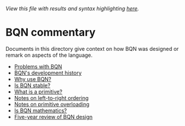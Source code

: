 *View this file with results and syntax highlighting [here](https://saltytine.github.io/BQN/commentary/index.html).*

# BQN commentary

Documents in this directory give context on how BQN was designed or remark on aspects of the language.

- [Problems with BQN](problems.md)
- [BQN's development history](history.md)
- [Why use BQN?](why.md)
- [Is BQN stable?](stability.md)
- [What is a primitive?](primitive.md)
- [Notes on left-to-right ordering](ltr.md)
- [Notes on primitive overloading](overload.md)
- [Is BQN mathematics?](math.md)
- [Five-year review of BQN design](fiveyears.md)

